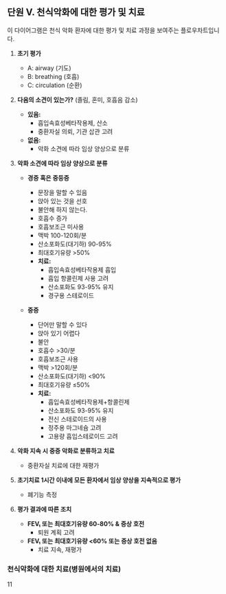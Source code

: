 ## 단원 V. 천식악화에 대한 평가 및 치료

이 다이어그램은 천식 악화 환자에 대한 평가 및 치료 과정을 보여주는 플로우차트입니다.

1.  **초기 평가**
    *   A: airway (기도)
    *   B: breathing (호흡)
    *   C: circulation (순환)

2.  **다음의 소견이 있는가?** (졸림, 혼미, 호흡음 감소)
    *   **있음:**
        *   흡입속효성베타작용제, 산소
        *   중환자실 의뢰, 기관 삽관 고려
    *   **없음:**
        *   악화 소견에 따라 임상 양상으로 분류

3.  **악화 소견에 따라 임상 양상으로 분류**

    *   **경증 혹은 중등증**
        *   문장을 말할 수 있음
        *   앉아 있는 것을 선호
        *   불안해 하지 않는다.
        *   호흡수 증가
        *   호흡보조근 미사용
        *   맥박 100-120회/분
        *   산소포화도(대기하) 90-95%
        *   최대호기유량 >50%
        *   **치료:**
            *   흡입속효성베타작용제 흡입
            *   흡입 항콜린제 사용 고려
            *   산소포화도 93-95% 유지
            *   경구용 스테로이드

    *   **중증**
        *   단어만 말할 수 있다
        *   앉아 있기 어렵다
        *   불안
        *   호흡수 >30/분
        *   호흡보조근 사용
        *   맥박 >120회/분
        *   산소포화도(대기하) <90%
        *   최대호기유량 ≤50%
        *   **치료:**
            *   흡입속효성베타작용제+항콜린제
            *   산소포화도 93-95% 유지
            *   전신 스테로이드의 사용
            *   정주용 마그네슘 고려
            *   고용량 흡입스테로이드 고려

4.  **악화 지속 시 중증 악화로 분류하고 치료**
    *   중환자실 치료에 대한 재평가

5.  **초기치료 1시간 이내에 모든 환자에서 임상 양상을 지속적으로 평가**
    *   폐기능 측정

6.  **평가 결과에 따른 조치**
    *   **FEV₁ 또는 최대호기유량 60-80% & 증상 호전**
        *   퇴원 계획 고려
    *   **FEV₁ 또는 최대호기유량 <60% 또는 증상 호전 없음**
        *   치료 지속, 재평가

### 천식악화에 대한 치료(병원에서의 치료)

<PAGE>11